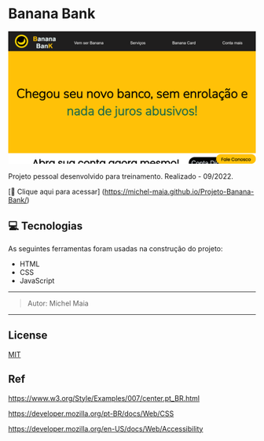 
# Banana Bank 


![preview](./.github/preview.png)

Projeto pessoal desenvolvido para treinamento.
Realizado - 09/2022. 


[🔗 Clique aqui para acessar] (https://michel-maia.github.io/Projeto-Banana-Bank/)


## 💻 Tecnologias

As seguintes ferramentas foram usadas na construção do projeto:

- HTML
- CSS
- JavaScript


--------------------------------

> Autor: Michel Maia 

----------------------------------------

## License

[MIT](https://choosealicense.com/licenses/mit/)


## Ref

https://www.w3.org/Style/Examples/007/center.pt_BR.html

https://developer.mozilla.org/pt-BR/docs/Web/CSS

https://developer.mozilla.org/en-US/docs/Web/Accessibility